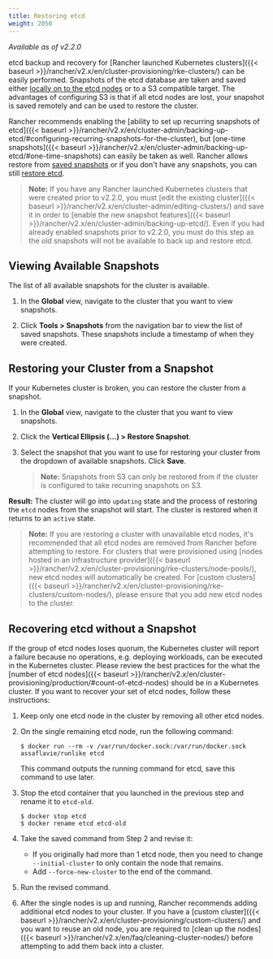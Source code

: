 ```yaml
---
title: Restoring etcd
weight: 2050
---
```


_Available as of v2.2.0_

etcd backup and recovery for [Rancher launched Kubernetes clusters]({{< baseurl >}}/rancher/v2.x/en/cluster-provisioning/rke-clusters/) can be easily performed. Snapshots of the etcd database are taken and saved either [locally on to the etcd nodes](#test) or to a S3 compatible target. The advantages of configuring S3 is that if all etcd nodes are lost, your snapshot is saved remotely and can be used to restore the cluster.

Rancher recommends enabling the [ability to set up recurring snapshots of etcd]({{< baseurl >}}/rancher/v2.x/en/cluster-admin/backing-up-etcd/#configuring-recurring-snapshots-for-the-cluster), but [one-time snapshots]({{< baseurl >}}/rancher/v2.x/en/cluster-admin/backing-up-etcd/#one-time-snapshots) can easily be taken as well. Rancher allows restore from [saved snapshots](##restoring-your-cluster-from-a-snapshot) or if you don't have any snapshots, you can still [restore etcd](#recovering-etcd-without-a-snapshot).

>**Note:** If you have any Rancher launched Kubernetes clusters that were created prior to v2.2.0, you must [edit the existing cluster]({{< baseurl >}}/rancher/v2.x/en/cluster-admin/editing-clusters/) and save it in order to [enable the new snapshot features]({{< baseurl >}}/rancher/v2.x/en/cluster-admin/backing-up-etcd/). Even if you had already enabled snapshots prior to v2.2.0, you must do this step as the old snapshots will not be available to back up and restore etcd.

## Viewing Available Snapshots

The list of all available snapshots for the cluster is available.

1. In the **Global** view, navigate to the cluster that you want to view snapshots.

2. Click **Tools > Snapshots** from the navigation bar to view the list of saved snapshots. These snapshots include a timestamp of when they were created.

## Restoring your Cluster from a Snapshot

If your Kubernetes cluster is broken, you can restore the cluster from a snapshot.

1. In the **Global** view, navigate to the cluster that you want to view snapshots.

2. Click the **Vertical Ellipsis (...) > Restore Snapshot**.

3. Select the snapshot that you want to use for restoring your cluster from the dropdown of available snapshots. Click **Save**.

    > **Note:** Snapshots from S3 can only be restored from if the cluster is configured to take recurring snapshots on S3.

**Result:** The cluster will go into `updating` state and the process of restoring the `etcd` nodes from the snapshot will start. The cluster is restored when it returns to an `active` state.

> **Note:** If you are restoring a cluster with unavailable etcd nodes, it's recommended that all etcd nodes are removed from  Rancher before attempting to restore. For clusters that were provisioned using [nodes hosted in an infrastructure provider]({{< baseurl >}}/rancher/v2.x/en/cluster-provisioning/rke-clusters/node-pools/), new etcd nodes will automatically be created. For [custom clusters]({{< baseurl >}}/rancher/v2.x/en/cluster-provisioning/rke-clusters/custom-nodes/), please ensure that you add new etcd nodes to the cluster.   

## Recovering etcd without a Snapshot

If the group of etcd nodes loses quorum, the Kubernetes cluster will report a failure because no operations, e.g. deploying workloads, can be executed in the Kubernetes cluster. Please review the best practices for the what the [number of etcd nodes]({{< baseurl >}}/rancher/v2.x/en/cluster-provisioning/production/#count-of-etcd-nodes) should be in a Kubernetes cluster. If you want to recover your set of etcd nodes, follow these instructions:

1. Keep only one etcd node in the cluster by removing all other etcd nodes.

2. On the single remaining etcd node, run the following command:

    ```
    $ docker run --rm -v /var/run/docker.sock:/var/run/docker.sock assaflavie/runlike etcd
    ```

    This command outputs the running command for etcd, save this command to use later.

3. Stop the etcd container that you launched in the previous step and rename it to `etcd-old`.

    ```
    $ docker stop etcd
    $ docker rename etcd etcd-old
    ```

4. Take the saved command from Step 2 and revise it:

    - If you originally had more than 1 etcd node, then you need to change `--initial-cluster` to only contain the node that remains.
    - Add `--force-new-cluster` to the end of the command.

5. Run the revised command.

6. After the single nodes is up and running, Rancher recommends adding additional etcd nodes to your cluster. If you have a [custom cluster]({{< baseurl >}}/rancher/v2.x/en/cluster-provisioning/custom-clusters/) and you want to reuse an old node, you are required to [clean up the nodes]({{< baseurl >}}/rancher/v2.x/en/faq/cleaning-cluster-nodes/) before attempting to add them back into a cluster.  
